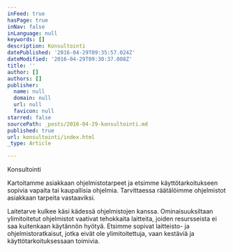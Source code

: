 ```yaml
---
inFeed: true
hasPage: true
inNav: false
inLanguage: null
keywords: []
description: Konsultointi
datePublished: '2016-04-29T09:35:57.024Z'
dateModified: '2016-04-29T09:30:37.008Z'
title: ''
author: []
authors: []
publisher:
  name: null
  domain: null
  url: null
  favicon: null
starred: false
sourcePath: _posts/2016-04-29-konsultointi.md
published: true
url: konsultointi/index.html
_type: Article

---
```

Konsultointi

Kartoitamme asiakkaan ohjelmistotarpeet ja etsimme käyttötarkoitukseen sopivia vapaita tai kaupallisia ohjelmia. Tarvittaessa räätälöimme ohjelmistot asiakkaan tarpeita vastaaviksi. 

Laitetarve kulkee käsi kädessä ohjelmistojen kanssa. Ominaisuuksiltaan ylimitoitetut ohjelmistot vaativat tehokkaita laitteita, joiden resursseista ei saa kuitenkaan käytännön hyötyä. Etsimme sopivat laitteisto- ja ohjelmistoratkaisut, jotka eivät ole ylimitoitettuja, vaan kestäviä ja käyttötarkoituksessaan toimivia.